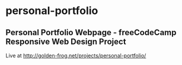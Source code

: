 # personal-portfolio
## Personal Portfolio Webpage - freeCodeCamp Responsive Web Design Project
Live at http://golden-frog.net/projects/personal-portfolio/
